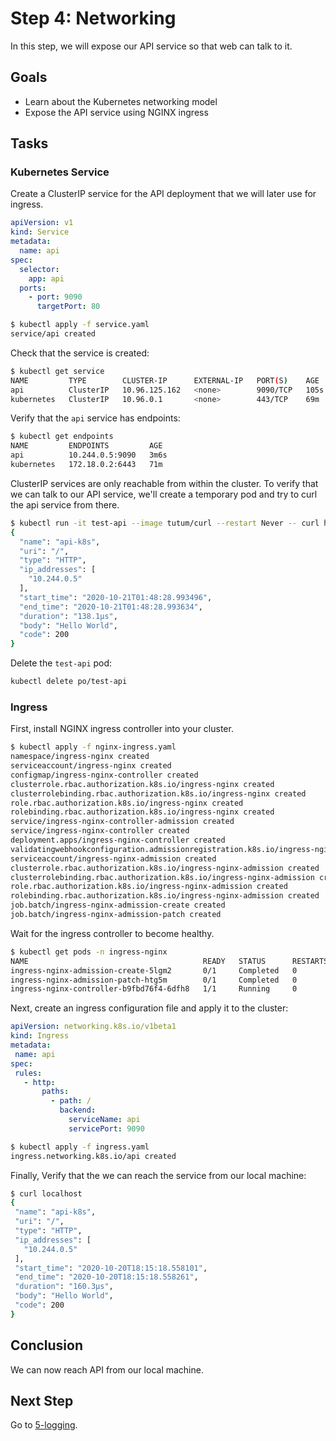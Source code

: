 # Step 4: Networking

In this step, we will expose our API service so that web can talk to it.

## Goals

* Learn about the Kubernetes networking model
* Expose the API service using NGINX ingress

## Tasks

### Kubernetes Service

Create a ClusterIP service for the API deployment that we will later use for ingress.

   ```yaml
   apiVersion: v1
   kind: Service
   metadata:
     name: api
   spec:
     selector:
       app: api
     ports:
       - port: 9090
         targetPort: 80
   ```
   
   ```bash
   $ kubectl apply -f service.yaml
   service/api created
   ```
   
Check that the service is created:
   
   ```bash
   $ kubectl get service
   NAME         TYPE        CLUSTER-IP      EXTERNAL-IP   PORT(S)    AGE
   api          ClusterIP   10.96.125.162   <none>        9090/TCP   105s
   kubernetes   ClusterIP   10.96.0.1       <none>        443/TCP    69m
   ```
   
Verify that the `api` service has endpoints:
   
   ```bash
   $ kubectl get endpoints
   NAME         ENDPOINTS         AGE
   api          10.244.0.5:9090   3m6s
   kubernetes   172.18.0.2:6443   71m
   ```
   
ClusterIP services are only reachable from within the cluster.
To verify that we can talk to our API service,
we'll create a temporary pod and try to curl the api service from there.
   
   ```bash
   $ kubectl run -it test-api --image tutum/curl --restart Never -- curl http://api:9090
   {
     "name": "api-k8s",
     "uri": "/",
     "type": "HTTP",
     "ip_addresses": [
       "10.244.0.5"
     ],
     "start_time": "2020-10-21T01:48:28.993496",
     "end_time": "2020-10-21T01:48:28.993634",
     "duration": "138.1µs",
     "body": "Hello World",
     "code": 200
   }
   ```
   
Delete the `test-api` pod:
   
   ```bash
   kubectl delete po/test-api
   ```

### Ingress

First, install NGINX ingress controller into your cluster.
   
```bash
$ kubectl apply -f nginx-ingress.yaml
namespace/ingress-nginx created
serviceaccount/ingress-nginx created
configmap/ingress-nginx-controller created
clusterrole.rbac.authorization.k8s.io/ingress-nginx created
clusterrolebinding.rbac.authorization.k8s.io/ingress-nginx created
role.rbac.authorization.k8s.io/ingress-nginx created
rolebinding.rbac.authorization.k8s.io/ingress-nginx created
service/ingress-nginx-controller-admission created
service/ingress-nginx-controller created
deployment.apps/ingress-nginx-controller created
validatingwebhookconfiguration.admissionregistration.k8s.io/ingress-nginx-admission created
serviceaccount/ingress-nginx-admission created
clusterrole.rbac.authorization.k8s.io/ingress-nginx-admission created
clusterrolebinding.rbac.authorization.k8s.io/ingress-nginx-admission created
role.rbac.authorization.k8s.io/ingress-nginx-admission created
rolebinding.rbac.authorization.k8s.io/ingress-nginx-admission created
job.batch/ingress-nginx-admission-create created
job.batch/ingress-nginx-admission-patch created
```
   
Wait for the ingress controller to become healthy.
   
```bash
$ kubectl get pods -n ingress-nginx
NAME                                       READY   STATUS      RESTARTS   AGE
ingress-nginx-admission-create-5lgm2       0/1     Completed   0          46s
ingress-nginx-admission-patch-htg5m        0/1     Completed   0          46s
ingress-nginx-controller-b9fbd76f4-6dfh8   1/1     Running     0          46s
```

Next, create an ingress configuration file and apply it to the cluster:

```yaml
apiVersion: networking.k8s.io/v1beta1
kind: Ingress
metadata:
 name: api
spec:
 rules:
   - http:
       paths:
         - path: /
           backend:
             serviceName: api
             servicePort: 9090
```

```bash
$ kubectl apply -f ingress.yaml
ingress.networking.k8s.io/api created
```

Finally, Verify that the we can reach the service from our local machine:

```bash
$ curl localhost
{
 "name": "api-k8s",
 "uri": "/",
 "type": "HTTP",
 "ip_addresses": [
   "10.244.0.5"
 ],
 "start_time": "2020-10-20T18:15:18.558101",
 "end_time": "2020-10-20T18:15:18.558261",
 "duration": "160.3µs",
 "body": "Hello World",
 "code": 200
}
```
   
## Conclusion

We can now reach API from our local machine.

## Next Step

Go to [5-logging](../5-logging/README.md).